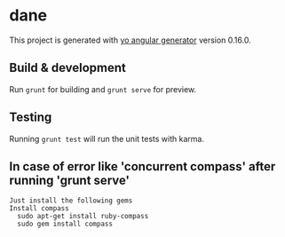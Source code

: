 # dane

This project is generated with [yo angular generator](https://github.com/yeoman/generator-angular)
version 0.16.0.

## Build & development

Run `grunt` for building and `grunt serve` for preview.

## Testing

Running `grunt test` will run the unit tests with karma.


## In case of error like 'concurrent compass' after running 'grunt serve'

	Just install the following gems
	Install compass
	  sudo apt-get install ruby-compass
	  sudo gem install compass
